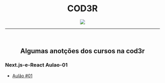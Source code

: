 <h1 align="center"> COD3R </h1>
<div align="center">
  <img src="https://blog.cod3r.com.br/wp-content/uploads/2020/09/logobranca.png"/>
</div>
<hr>
<br>

<h2 align="center"> Algumas anotções dos cursos na cod3r </h2>

### Next.js-e-React Aulao-01
  - <a href="https://github.com/edinelsonslima/Cod3r-Cursos/tree/master/Next.js-e-React%20Aulao-01" target="_blank"> Aulão #01 </a>
